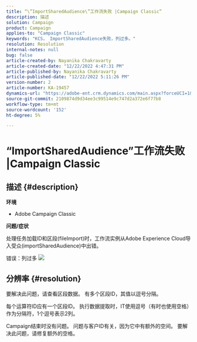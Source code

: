 ```yaml
---
title: “\”ImportSharedAudience\”工作流失败 |Campaign Classic”
description: 描述
solution: Campaign
product: Campaign
applies-to: "Campaign Classic"
keywords: "KCS， ImportSharedAudience失败，列过多。"
resolution: Resolution
internal-notes: null
bug: false
article-created-by: Nayanika Chakravarty
article-created-date: "12/22/2022 4:47:31 PM"
article-published-by: Nayanika Chakravarty
article-published-date: "12/22/2022 5:11:26 PM"
version-number: 2
article-number: KA-19457
dynamics-url: "https://adobe-ent.crm.dynamics.com/main.aspx?forceUCI=1&pagetype=entityrecord&etn=knowledgearticle&id=aeced14f-1882-ed11-81ac-6045bd006e5a"
source-git-commit: 2109874d9d34ee3c99514e9c747d2a372e6f77b8
workflow-type: tm+mt
source-wordcount: '152'
ht-degree: 5%

---
```


# “ImportSharedAudience”工作流失败 |Campaign Classic

## 描述 {#description}


<b>环境</b>

- Adobe Campaign Classic

<b>问题/症状</b>

处理任务加载ID和区段(fileImport)时，工作流实例从Adobe Experience Cloud导入受众(importSharedAudience)中出错。

错误：列过多
![](https://adobe.sharepoint.com/sites/D365EntAttachments/account/604485c9-a5ed-e811-a94a-000d3a34e4b0/incident/E-000185882/Fileimport%20Error.png)

## 分辨率 {#resolution}


要解决此问题，请查看区段数据。 有多个区段ID，其值以逗号分隔。

每个运算符ID应有一个区段ID。 执行数据提取时，IT使用逗号（有时也使用空格）作为分隔符，1个逗号表示2列。

Campaign结束时没有问题。 问题与客户ID有关，因为它中有额外的空间。 要解决此问题，请修复额外的空格。
